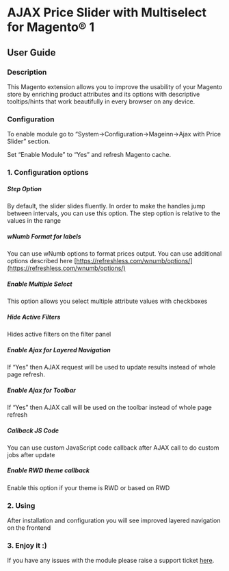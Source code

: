 # AJAX Price Slider with Multiselect for Magento® 1

## User Guide

### Description
This Magento extension allows you to improve the usability of your Magento store by enriching product attributes and its options with descriptive tooltips/hints that work beautifully in every browser on any device.

### Configuration
To enable module go to “System->Configuration->Mageinn->Ajax with Price Slider” section. 

Set “Enable Module” to “Yes” and refresh Magento cache.

### 1. Configuration options

##### Step Option
By default, the slider slides fluently. In order to make the handles jump between intervals, you can use this option. The step option is relative to the values in the range

##### wNumb Format for labels
You can use wNumb options to format prices output. You can use additional options described here [https://refreshless.com/wnumb/options/](https://refreshless.com/wnumb/options/)

##### Enable Multiple Select
This option allows you select multiple attribute values with checkboxes

##### Hide Active Filters
Hides active filters on the filter panel

##### Enable Ajax for Layered Navigation
If “Yes” then AJAX request will be used to update results instead of whole page refresh.

##### Enable Ajax for Toolbar
If “Yes” then AJAX call will be used on the toolbar instead of whole page refresh

##### Callback JS Code
You can use custom JavaScript code callback after AJAX call to do custom jobs after update

##### Enable RWD theme callback
Enable this option if your theme is RWD or based on RWD

### 2. Using
After installation and configuration you will see improved layered navigation on the frontend

### 3. Enjoy it :)
If you have any issues with the module please raise a support ticket [here](https://mageinn.atlassian.net/servicedesk/customer/portal/1).